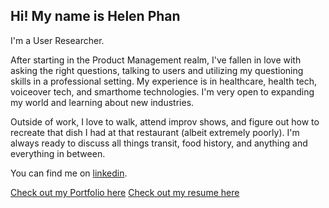 ## Hi! My name is Helen Phan

I'm a User Researcher.

After starting in the Product Management realm, I've fallen in love with asking the right questions, talking to users and utilizing my questioning skills in a professional setting. My experience is in healthcare, health tech, voiceover tech, and smarthome technologies. I'm very open to expanding my world and learning about new industries.

Outside of work, I love to walk, attend improv shows, and figure out how to recreate that dish I had at that restaurant (albeit extremely poorly). I'm always ready to discuss all things transit, food history, and anything and everything in between. 

You can find me on [linkedin](https://linkedin.com/in/helenphan24).

[Check out my Portfolio here](https://github.com/helen-phan/portfolio/blob/074fc2bbf2b07b3814788e3414c26620406ca361/Helen%20Phan%20UXR%20Portfolio.pdf)
[Check out my resume here](https://github.com/helen-phan/portfolio/blob/074fc2bbf2b07b3814788e3414c26620406ca361/Phan_UXR.pdf)
